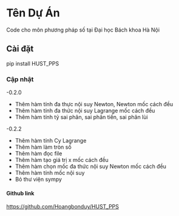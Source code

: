 # Tên Dự Án
Code cho môn phương pháp số tại Đại học Bách khoa Hà Nội

## Cài đặt
pip install HUST_PPS

### Cập nhật
-0.2.0
+ Thêm hàm tính đa thực nội suy Newton, Newton mốc cách đều
+ Thêm hàm tính đa thức nội suy Lagrange mốc cách đều
+ Thêm hàm tính tỷ sai phân, sai phân tiến, sai phân lùi

-0.2.2
+ Thêm hàm tính Cy Lagrange
+ Thêm hàm làm tròn số
+ Thêm hàm đọc file
+ Thêm hàm tạo giá trị x mốc cách đều
+ Thêm hàm chọn mốc đa thức nội suy Newton mốc cách đều
+ Thêm hàm tính mốc nội suy
+ Bỏ thư viện sympy

#### Github link
https://github.com/Hoangbonduy/HUST_PPS